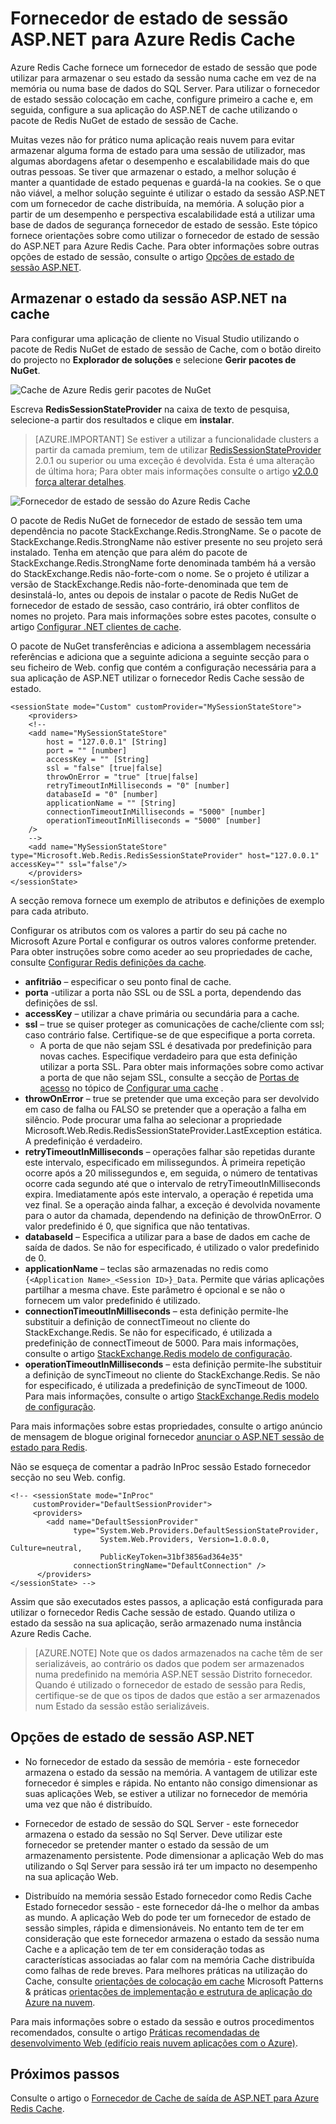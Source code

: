 <properties
    pageTitle="Fornecedor de estado da cache ASP.NET sessão | Microsoft Azure"
    description="Saiba como armazenar ASP.NET estado da sessão utilizando a Cache de Redis Azure"
    services="redis-cache"
    documentationCenter="na"
    authors="steved0x"
    manager="douge"
    editor="tysonn" />
<tags
    ms.service="cache"
    ms.devlang="na"
    ms.topic="article"
    ms.tgt_pltfrm="cache-redis"
    ms.workload="tbd"
    ms.date="09/01/2016"
    ms.author="sdanie" />

# <a name="aspnet-session-state-provider-for-azure-redis-cache"></a>Fornecedor de estado de sessão ASP.NET para Azure Redis Cache

Azure Redis Cache fornece um fornecedor de estado de sessão que pode utilizar para armazenar o seu estado da sessão numa cache em vez de na memória ou numa base de dados do SQL Server. Para utilizar o fornecedor de estado sessão colocação em cache, configure primeiro a cache e, em seguida, configure a sua aplicação do ASP.NET de cache utilizando o pacote de Redis NuGet de estado de sessão de Cache.

Muitas vezes não for prático numa aplicação reais nuvem para evitar armazenar alguma forma de estado para uma sessão de utilizador, mas algumas abordagens afetar o desempenho e escalabilidade mais do que outras pessoas. Se tiver que armazenar o estado, a melhor solução é manter a quantidade de estado pequenas e guardá-la na cookies. Se o que não viável, a melhor solução seguinte é utilizar o estado da sessão ASP.NET com um fornecedor de cache distribuída, na memória. A solução pior a partir de um desempenho e perspectiva escalabilidade está a utilizar uma base de dados de segurança fornecedor de estado de sessão. Este tópico fornece orientações sobre como utilizar o fornecedor de estado de sessão do ASP.NET para Azure Redis Cache. Para obter informações sobre outras opções de estado de sessão, consulte o artigo [Opções de estado de sessão ASP.NET](#aspnet-session-state-options).

## <a name="store-aspnet-session-state-in-the-cache"></a>Armazenar o estado da sessão ASP.NET na cache

Para configurar uma aplicação de cliente no Visual Studio utilizando o pacote de Redis NuGet de estado de sessão de Cache, com o botão direito do projecto no **Explorador de soluções** e selecione **Gerir pacotes de NuGet**.

![Cache de Azure Redis gerir pacotes de NuGet](./media/cache-aspnet-session-state-provider/redis-cache-manage-nuget-menu.png)

Escreva **RedisSessionStateProvider** na caixa de texto de pesquisa, selecione-a partir dos resultados e clique em **instalar**.

>[AZURE.IMPORTANT] Se estiver a utilizar a funcionalidade clusters a partir da camada premium, tem de utilizar [RedisSessionStateProvider](https://www.nuget.org/packages/Microsoft.Web.RedisSessionStateProvider) 2.0.1 ou superior ou uma exceção é devolvida. Esta é uma alteração de última hora; Para obter mais informações consulte o artigo [v2.0.0 força alterar detalhes](https://github.com/Azure/aspnet-redis-providers/wiki/v2.0.0-Breaking-Change-Details).

![Fornecedor de estado de sessão do Azure Redis Cache](./media/cache-aspnet-session-state-provider/redis-cache-session-state-provider.png)

O pacote de Redis NuGet de fornecedor de estado de sessão tem uma dependência no pacote StackExchange.Redis.StrongName. Se o pacote de StackExchange.Redis.StrongName não estiver presente no seu projeto será instalado. Tenha em atenção que para além do pacote de StackExchange.Redis.StrongName forte denominada também há a versão do StackExchange.Redis não-forte-com o nome. Se o projeto é utilizar a versão de StackExchange.Redis não-forte-denominada que tem de desinstalá-lo, antes ou depois de instalar o pacote de Redis NuGet de fornecedor de estado de sessão, caso contrário, irá obter conflitos de nomes no projeto. Para mais informações sobre estes pacotes, consulte o artigo [Configurar .NET clientes de cache](cache-dotnet-how-to-use-azure-redis-cache.md#configure-the-cache-clients).

O pacote de NuGet transferências e adiciona a assemblagem necessária referências e adiciona que a seguinte adiciona a seguinte secção para o seu ficheiro de Web. config que contém a configuração necessária para a sua aplicação de ASP.NET utilizar o fornecedor Redis Cache sessão de estado.

    <sessionState mode="Custom" customProvider="MySessionStateStore">
        <providers>
        <!--
        <add name="MySessionStateStore"
            host = "127.0.0.1" [String]
            port = "" [number]
            accessKey = "" [String]
            ssl = "false" [true|false]
            throwOnError = "true" [true|false]
            retryTimeoutInMilliseconds = "0" [number]
            databaseId = "0" [number]
            applicationName = "" [String]
            connectionTimeoutInMilliseconds = "5000" [number]
            operationTimeoutInMilliseconds = "5000" [number]
        />
        -->
        <add name="MySessionStateStore" type="Microsoft.Web.Redis.RedisSessionStateProvider" host="127.0.0.1" accessKey="" ssl="false"/>
        </providers>
    </sessionState>

A secção remova fornece um exemplo de atributos e definições de exemplo para cada atributo.

Configurar os atributos com os valores a partir do seu pá cache no Microsoft Azure Portal e configurar os outros valores conforme pretender. Para obter instruções sobre como aceder ao seu propriedades de cache, consulte [Configurar Redis definições da cache](cache-configure.md#configure-redis-cache-settings).

-   **anfitrião** – especificar o seu ponto final de cache.
-   **porta** -utilizar a porta não SSL ou de SSL a porta, dependendo das definições de ssl.
-   **accessKey** – utilizar a chave primária ou secundária para a cache.
-   **ssl** – true se quiser proteger as comunicações de cache/cliente com ssl; caso contrário false. Certifique-se de que especifique a porta correta.
    -   A porta de que não sejam SSL é desativada por predefinição para novas caches. Especifique verdadeiro para que esta definição utilizar a porta SSL. Para obter mais informações sobre como activar a porta de que não sejam SSL, consulte a secção de [Portas de acesso](cache-configure.md#access-ports) no tópico de [Configurar uma cache](cache-configure.md) .
-   **throwOnError** – true se pretender que uma exceção para ser devolvido em caso de falha ou FALSO se pretender que a operação a falha em silêncio. Pode procurar uma falha ao selecionar a propriedade Microsoft.Web.Redis.RedisSessionStateProvider.LastException estática. A predefinição é verdadeiro.
-   **retryTimeoutInMilliseconds** – operações falhar são repetidas durante este intervalo, especificado em milissegundos. À primeira repetição ocorre após a 20 milissegundos e, em seguida, o número de tentativas ocorre cada segundo até que o intervalo de retryTimeoutInMilliseconds expira. Imediatamente após este intervalo, a operação é repetida uma vez final. Se a operação ainda falhar, a exceção é devolvida novamente para o autor da chamada, dependendo na definição de throwOnError. O valor predefinido é 0, que significa que não tentativas.
-   **databaseId** – Especifica a utilizar para a base de dados em cache de saída de dados. Se não for especificado, é utilizado o valor predefinido de 0.
-   **applicationName** – teclas são armazenadas no redis como `{<Application Name>_<Session ID>}_Data`. Permite que várias aplicações partilhar a mesma chave. Este parâmetro é opcional e se não o fornecem um valor predefinido é utilizado.
-   **connectionTimeoutInMilliseconds** – esta definição permite-lhe substituir a definição de connectTimeout no cliente do StackExchange.Redis. Se não for especificado, é utilizada a predefinição de connectTimeout de 5000. Para mais informações, consulte o artigo [StackExchange.Redis modelo de configuração](http://go.microsoft.com/fwlink/?LinkId=398705).
-   **operationTimeoutInMilliseconds** – esta definição permite-lhe substituir a definição de syncTimeout no cliente do StackExchange.Redis. Se não for especificado, é utilizada a predefinição de syncTimeout de 1000. Para mais informações, consulte o artigo [StackExchange.Redis modelo de configuração](http://go.microsoft.com/fwlink/?LinkId=398705).

Para mais informações sobre estas propriedades, consulte o artigo anúncio de mensagem de blogue original fornecedor [anunciar o ASP.NET sessão de estado para Redis](http://blogs.msdn.com/b/webdev/archive/2014/05/12/announcing-asp-net-session-state-provider-for-redis-preview-release.aspx).

Não se esqueça de comentar a padrão InProc sessão Estado fornecedor secção no seu Web. config.

    <!-- <sessionState mode="InProc"
         customProvider="DefaultSessionProvider">
         <providers>
            <add name="DefaultSessionProvider"
                  type="System.Web.Providers.DefaultSessionStateProvider,
                        System.Web.Providers, Version=1.0.0.0, Culture=neutral,
                        PublicKeyToken=31bf3856ad364e35"
                  connectionStringName="DefaultConnection" />
          </providers>
    </sessionState> -->

Assim que são executados estes passos, a aplicação está configurada para utilizar o fornecedor Redis Cache sessão de estado. Quando utiliza o estado da sessão na sua aplicação, serão armazenado numa instância Azure Redis Cache.

>[AZURE.NOTE] Note que os dados armazenados na cache têm de ser serializáveis, ao contrário os dados que podem ser armazenados numa predefinido na memória ASP.NET sessão Distrito fornecedor. Quando é utilizado o fornecedor de estado de sessão para Redis, certifique-se de que os tipos de dados que estão a ser armazenados num Estado da sessão estão serializáveis.

## <a name="aspnet-session-state-options"></a>Opções de estado de sessão ASP.NET

- No fornecedor de estado da sessão de memória - este fornecedor armazena o estado da sessão na memória. A vantagem de utilizar este fornecedor é simples e rápida. No entanto não consigo dimensionar as suas aplicações Web, se estiver a utilizar no fornecedor de memória uma vez que não é distribuído.

- Fornecedor de estado de sessão do SQL Server - este fornecedor armazena o estado da sessão no Sql Server. Deve utilizar este fornecedor se pretender manter o estado da sessão de um armazenamento persistente. Pode dimensionar a aplicação Web do mas utilizando o Sql Server para sessão irá ter um impacto no desempenho na sua aplicação Web.

- Distribuído na memória sessão Estado fornecedor como Redis Cache Estado fornecedor sessão - este fornecedor dá-lhe o melhor da ambas as mundo. A aplicação Web do pode ter um fornecedor de estado de sessão simples, rápida e dimensionáveis. No entanto tem de ter em consideração que este fornecedor armazena o estado da sessão numa Cache e a aplicação tem de ter em consideração todas as características associadas ao falar com na memória Cache distribuída como falhas de rede breves. Para melhores práticas na utilização do Cache, consulte [orientações de colocação em cache](../best-practices-caching.md) Microsoft Patterns & práticas [orientações de implementação e estrutura de aplicação do Azure na nuvem](https://github.com/mspnp/azure-guidance).

Para mais informações sobre o estado da sessão e outros procedimentos recomendados, consulte o artigo [Práticas recomendadas de desenvolvimento Web (edifício reais nuvem aplicações com o Azure)](http://www.asp.net/aspnet/overview/developing-apps-with-windows-azure/building-real-world-cloud-apps-with-windows-azure/web-development-best-practices).

## <a name="next-steps"></a>Próximos passos

Consulte o artigo o [Fornecedor de Cache de saída de ASP.NET para Azure Redis Cache](cache-aspnet-output-cache-provider.md).
